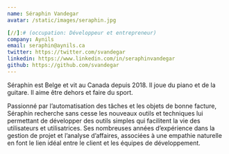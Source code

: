 ```yaml
---
name: Séraphin Vandegar
avatar: /static/images/seraphin.jpg

[//]:# (occupation: Développeur et entrepreneur)
company: Aynils
email: seraphin@aynils.ca
twitter: https://twitter.com/svandegar
linkedin: https://www.linkedin.com/in/seraphinvandegar
github: https://github.com/svandegar
---
```


Séraphin est Belge et vit au Canada depuis 2018.
Il joue du piano et de la guitare. Il aime être dehors et faire du sport.

Passionné par l’automatisation des tâches et les objets de bonne facture, Séraphin recherche sans cesse les nouveaux outils et techniques lui permettant de développer des outils simples qui facilitent la vie des utilisateurs et utilisatrices. Ses nombreuses années d’expérience dans la gestion de projet et l’analyse d’affaires, associées à une empathie naturelle en font le lien idéal entre le client et les équipes de développement.
